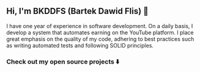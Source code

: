 ## Hi, I'm BKDDFS (Bartek Dawid Flis) 👋
I have one year of experience in software development. On a daily basis, I develop a system that automates earning on the YouTube platform. I place great emphasis on the quality of my code, adhering to best practices such as writing automated tests and following SOLID principles.


### Check out my open source projects ⬇️
